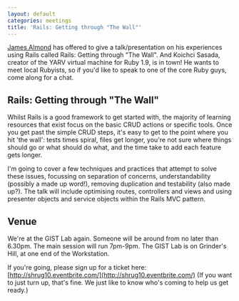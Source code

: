 ```yaml
---
layout: default
categories: meetings
title: 'Rails: Getting through "The Wall"'
---
```


[James Almond](http://jamesalmond.com) has offered to give a talk/presentation on his experiences using Rails called Rails: Getting through "The Wall". And Koichci Sasada, creator of the YARV virtual machine for Ruby 1.9, is in town! He wants to meet local Rubyists, so if you'd like to speak to one of the core Ruby guys, come along for a chat.

## Rails: Getting through "The Wall"

Whilst Rails is a good framework to get started with, the majority of learning resources that exist focus on the basic CRUD actions or specific tools. Once you get past the simple CRUD steps, it's easy to get to the point where you hit 'the wall': tests times spiral, files get longer, you're not sure where things should go or what should do what, and the time take to add each feature gets longer.

I'm going to cover a few techniques and practices that attempt to solve these issues, focussing on separation of concerns, understandability (possibly a made up word!), removing duplication and testability (also made up?). The talk will include optimising routes, controllers and views and using presenter objects and service objects within the Rails MVC pattern.

## Venue

We're at the GIST Lab again. Someone will be around from no later than 6.30pm. The main session will run 7pm-9pm. The GIST Lab is on Grinder's Hill, at one end of the Workstation.

If you're going, please sign up for a ticket here: [http://shrug10.eventbrite.com/](http://shrug10.eventbrite.com/) (If you want to just turn up, that's fine. We just like to know who's coming to help us get ready.)



